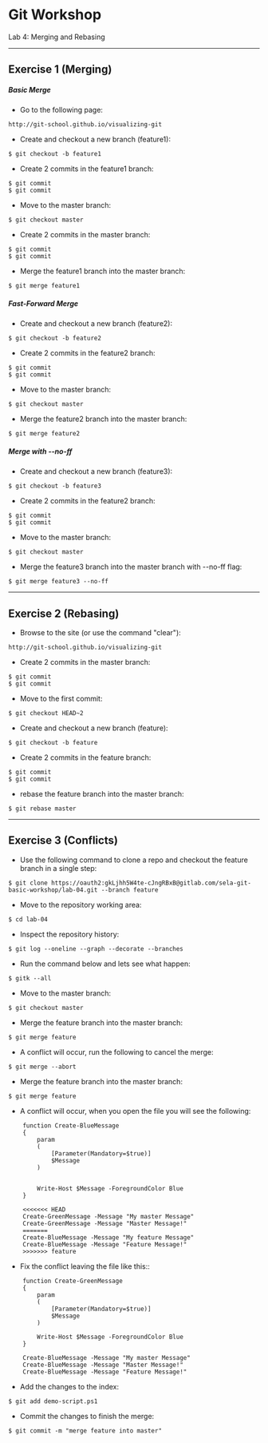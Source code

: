 # Git Workshop
Lab 4: Merging and Rebasing

---

## Exercise 1 (Merging)

##### Basic Merge

 - Go to the following page:
```
http://git-school.github.io/visualizing-git
```

 - Create and checkout a new branch (feature1):
```
$ git checkout -b feature1
```

 - Create 2 commits in the feature1 branch:
```
$ git commit
$ git commit
```

 - Move to the master branch:
```
$ git checkout master
```

 - Create 2 commits in the master branch:
```
$ git commit
$ git commit
```

 - Merge the feature1 branch into the master branch:
```
$ git merge feature1
```

##### Fast-Forward Merge

 - Create and checkout a new branch (feature2):
```
$ git checkout -b feature2
```

 - Create 2 commits in the feature2 branch:
```
$ git commit
$ git commit
```

 - Move to the master branch:
```
$ git checkout master
```

 - Merge the feature2 branch into the master branch:
```
$ git merge feature2
```

##### Merge with --no-ff

 - Create and checkout a new branch (feature3):
```
$ git checkout -b feature3
```

 - Create 2 commits in the feature2 branch:
```
$ git commit
$ git commit
```

 - Move to the master branch:
```
$ git checkout master
```

 - Merge the feature3 branch into the master branch with --no-ff flag:
```
$ git merge feature3 --no-ff
```

---

## Exercise 2 (Rebasing)

 - Browse to the site (or use the command "clear"):
```
http://git-school.github.io/visualizing-git
```

 - Create 2 commits in the master branch:
```
$ git commit
$ git commit
```

 - Move to the first commit:
```
$ git checkout HEAD~2
```

 - Create and checkout a new branch (feature):
```
$ git checkout -b feature
```

 - Create 2 commits in the feature branch:
```
$ git commit
$ git commit
```

 - rebase the feature branch into the master branch:
```
$ git rebase master
```

---

## Exercise 3 (Conflicts)

 - Use the following command to clone a repo and checkout the feature branch in a single step:
```
$ git clone https://oauth2:gkLjhh5W4te-cJngRBxB@gitlab.com/sela-git-basic-workshop/lab-04.git --branch feature
```

 - Move to the repository working area:
```
$ cd lab-04
```

 - Inspect the repository history:
```
$ git log --oneline --graph --decorate --branches
```

 - Run the command below and lets see what happen:
```
$ gitk --all
```

 - Move to the master branch:
```
$ git checkout master
```

 - Merge the feature branch into the master branch:
```
$ git merge feature
```

 - A conflict will occur, run the following to cancel the merge:
```
$ git merge --abort
```

 - Merge the feature branch into the master branch:
```
$ git merge feature
```

 - A conflict will occur, when you open the file you will see the following:
```
    function Create-BlueMessage
    {
        param
        (
            [Parameter(Mandatory=$true)]
            $Message
        )

    
        Write-Host $Message -ForegroundColor Blue
    }

    <<<<<<< HEAD
    Create-GreenMessage -Message "My master Message"
    Create-GreenMessage -Message "Master Message!"
    =======
    Create-BlueMessage -Message "My feature Message"
    Create-BlueMessage -Message "Feature Message!"
    >>>>>>> feature
```

 - Fix the conflict leaving the file like this::
```
    function Create-GreenMessage
    {
        param
        (
            [Parameter(Mandatory=$true)]
            $Message
        )

        Write-Host $Message -ForegroundColor Blue
    }
    
    Create-BlueMessage -Message "My master Message"
    Create-BlueMessage -Message "Master Message!"
    Create-BlueMessage -Message "Feature Message!"
```

 - Add the changes to the index:
```
$ git add demo-script.ps1
```

 - Commit the changes to finish the merge:
```
$ git commit -m "merge feature into master"
```